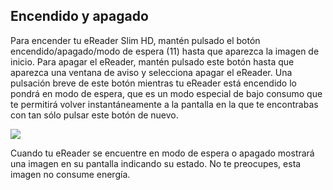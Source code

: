 ## Encendido y apagado

Para encender tu eReader Slim HD, mantén pulsado el botón encendido/apagado/modo de espera (11) hasta que aparezca la imagen de inicio. Para apagar el eReader, mantén pulsado este botón hasta que aparezca una ventana de aviso y selecciona apagar el eReader. Una pulsación breve de este botón mientras tu eReader está encendido lo pondrá en modo de espera, que es un modo especial de bajo consumo que te permitirá volver instantáneamente a la pantalla en la que te encontrabas con tan sólo pulsar este botón de nuevo.

![](http://static.energysistem.com/images/manuals/39225/569374303b9ac.jpg)

Cuando tu eReader se encuentre en modo de espera o apagado mostrará una imagen en su pantalla indicando su estado. No te preocupes, esta imagen no consume energía.


